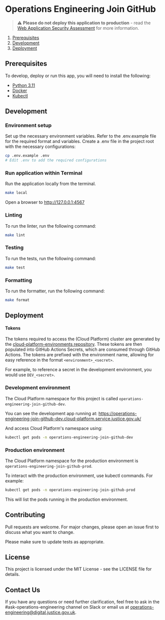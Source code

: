 # Operations Engineering Join GitHub

> ⚠️ **Please do not deploy this application to production** - read
> the [Web Application Security Assessment](./docs/web-application-security-assessment.md) for more information.

1. [Prerequisites](#prerequisites)
1. [Development](#development)
1. [Deployment](#deployment)

## Prerequisites

To develop, deploy or run this app, you will need to install the following:

- [Python 3.11](https://www.python.org/downloads/release/python-3110/)
- [Docker](https://www.docker.com/)
- [Kubectl](https://kubernetes.io/docs/tasks/tools/)

## Development

### Environment setup

Set up the necessary environment variables. Refer to the .env.example file for the required format and variables. Create a .env file in the project root with the necessary configurations:

```bash
cp .env.example .env
# Edit .env to add the required configurations
```

### Run application within Terminal

Run the application locally from the terminal.

```bash
make local
```

Open a browser to http://127.0.0.1:4567

### Linting

To run the linter, run the following command:

```bash
make lint
```

### Testing

To run the tests, run the following command:

```bash
make test
```

### Formatting

To run the formatter, run the following command:

```bash
make format
```

## Deployment

#### Tokens

The tokens required to access the (Cloud Platform) cluster are generated by the [cloud-platform-environments repository](https://github.com/ministryofjustice/cloud-platform-environments). These tokens are then populated into GitHub Actions Secrets, which are consumed through GitHub Actions. The tokens are prefixed with the environment name, allowing for easy reference in the format `<environment>_<secret>`.

For example, to reference a secret in the development environment, you would use `DEV_<secret>`.

### Development environment

The Cloud Platform namespace for this project is called `operations-engineering-join-github-dev`.

You can see the development app running
at: https://operations-engineering-join-github-dev.cloud-platform.service.justice.gov.uk/

And access Cloud Platform's namespace using:

```bash
kubectl get pods -n operations-engineering-join-github-dev
```

### Production environment

The Cloud Platform namespace for the production environment is `operations-engineering-join-github-prod`.

To interact with the production environment, use kubectl commands. For example:

```bash
kubectl get pods -n operations-engineering-join-github-prod
```

This will list the pods running in the production environment.

## Contributing

Pull requests are welcome. For major changes, please open an issue first to discuss what you want to change.

Please make sure to update tests as appropriate.

## License

This project is licensed under the MIT License - see the LICENSE file for details.

## Contact Us

If you have any questions or need further clarification, feel free to ask in the #ask-operations-engineering channel on
Slack or email us at operations-engineering@digital.justice.gov.uk.
